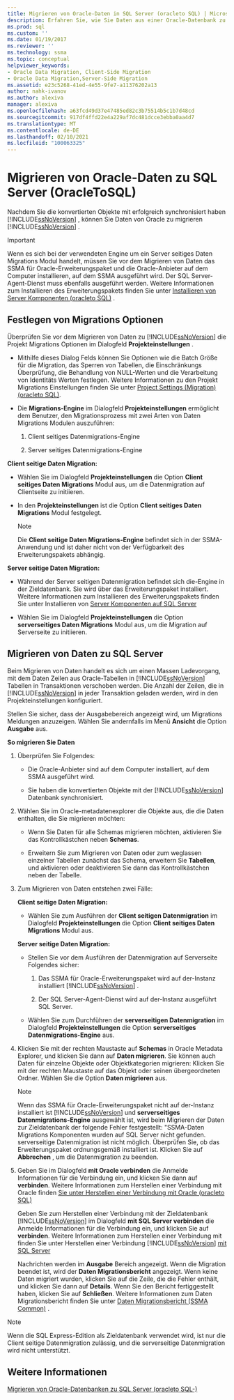 ```yaml
---
title: Migrieren von Oracle-Daten in SQL Server (oracleto SQL) | Microsoft-Dokumentation
description: Erfahren Sie, wie Sie Daten aus einer Oracle-Datenbank zu SQL Server migrieren, nachdem Sie die konvertierten Objekte mithilfe der SSMA für Oracle-Anwendung synchronisiert haben.
ms.prod: sql
ms.custom: ''
ms.date: 01/19/2017
ms.reviewer: ''
ms.technology: ssma
ms.topic: conceptual
helpviewer_keywords:
- Oracle Data Migration, Client-Side Migration
- Oracle Data Migration,Server-Side Migration
ms.assetid: e23c5268-41ed-4e55-9fe7-a11376202a13
author: nahk-ivanov
ms.author: alexiva
manager: alexiva
ms.openlocfilehash: a63fcd49d37e47485ed82c3b75514b5c1b7d48cd
ms.sourcegitcommit: 917df4ffd22e4a229af7dc481dcce3ebba0aa4d7
ms.translationtype: MT
ms.contentlocale: de-DE
ms.lasthandoff: 02/10/2021
ms.locfileid: "100063325"
---
```

# <a name="migrating-oracle-data-into-sql-server-oracletosql"></a>Migrieren von Oracle-Daten zu SQL Server (OracleToSQL)
Nachdem Sie die konvertierten Objekte mit erfolgreich synchronisiert haben [!INCLUDE[ssNoVersion](../../includes/ssnoversion-md.md)] , können Sie Daten von Oracle zu migrieren [!INCLUDE[ssNoVersion](../../includes/ssnoversion-md.md)] .  
  
> [!IMPORTANT]  
> Wenn es sich bei der verwendeten Engine um ein Server seitiges Daten Migrations Modul handelt, müssen Sie vor dem Migrieren von Daten das SSMA für Oracle-Erweiterungspaket und die Oracle-Anbieter auf dem Computer installieren, auf dem SSMA ausgeführt wird. Der SQL Server-Agent-Dienst muss ebenfalls ausgeführt werden. Weitere Informationen zum Installieren des Erweiterungspakets finden Sie unter [Installieren von Server Komponenten (oracleto SQL)](./installing-ssma-components-on-sql-server-oracletosql.md) .  
  
## <a name="setting-migration-options"></a>Festlegen von Migrations Optionen  
Überprüfen Sie vor dem Migrieren von Daten zu [!INCLUDE[ssNoVersion](../../includes/ssnoversion-md.md)] die Projekt Migrations Optionen im Dialogfeld **Projekteinstellungen** .  
  
-   Mithilfe dieses Dialog Felds können Sie Optionen wie die Batch Größe für die Migration, das Sperren von Tabellen, die Einschränkungs Überprüfung, die Behandlung von NULL-Werten und die Verarbeitung von Identitäts Werten festlegen. Weitere Informationen zu den Projekt Migrations Einstellungen finden Sie unter [Project Settings (Migration) (oracleto SQL)](./project-settings-migration-oracletosql.md).  
  
-   Die **Migrations-Engine** im Dialogfeld **Projekteinstellungen** ermöglicht dem Benutzer, den Migrationsprozess mit zwei Arten von Daten Migrations Modulen auszuführen:  
  
    1.  Client seitiges Datenmigrations-Engine  
  
    2.  Server seitiges Datenmigrations-Engine  
  
**Client seitige Daten Migration:**  
  
-   Wählen Sie im Dialogfeld **Projekteinstellungen** die Option **Client seitiges Daten Migrations** Modul aus, um die Datenmigration auf Clientseite zu initiieren.  
  
-   In den **Projekteinstellungen** ist die Option **Client seitiges Daten Migrations** Modul festgelegt.  
  
    > [!NOTE]  
    > Die **Client seitige Daten Migrations-Engine** befindet sich in der SSMA-Anwendung und ist daher nicht von der Verfügbarkeit des Erweiterungspakets abhängig.  
  
**Server seitige Daten Migration:**  
  
-   Während der Server seitigen Datenmigration befindet sich die-Engine in der Zieldatenbank. Sie wird über das Erweiterungspaket installiert. Weitere Informationen zum Installieren des Erweiterungspakets finden Sie unter Installieren von [Server Komponenten auf SQL Server](installing-ssma-components-on-sql-server-oracletosql.md)  
  
-   Wählen Sie im Dialogfeld **Projekteinstellungen** die Option **serverseitiges Daten Migrations** Modul aus, um die Migration auf Serverseite zu initiieren.  
  
## <a name="migrating-data-to-sql-server"></a>Migrieren von Daten zu SQL Server  
Beim Migrieren von Daten handelt es sich um einen Massen Ladevorgang, mit dem Daten Zeilen aus Oracle-Tabellen in [!INCLUDE[ssNoVersion](../../includes/ssnoversion-md.md)] Tabellen in Transaktionen verschoben werden. Die Anzahl der Zeilen, die in [!INCLUDE[ssNoVersion](../../includes/ssnoversion-md.md)] in jeder Transaktion geladen werden, wird in den Projekteinstellungen konfiguriert.  
  
Stellen Sie sicher, dass der Ausgabebereich angezeigt wird, um Migrations Meldungen anzuzeigen. Wählen Sie andernfalls im Menü **Ansicht** die Option **Ausgabe** aus.  
  
**So migrieren Sie Daten**  
  
1.  Überprüfen Sie Folgendes:  
  
    -   Die Oracle-Anbieter sind auf dem Computer installiert, auf dem SSMA ausgeführt wird.  
  
    -   Sie haben die konvertierten Objekte mit der [!INCLUDE[ssNoVersion](../../includes/ssnoversion-md.md)] Datenbank synchronisiert.  
  
2.  Wählen Sie im Oracle-metadatenexplorer die Objekte aus, die die Daten enthalten, die Sie migrieren möchten:  
  
    -   Wenn Sie Daten für alle Schemas migrieren möchten, aktivieren Sie das Kontrollkästchen neben **Schemas**.  
  
    -   Erweitern Sie zum Migrieren von Daten oder zum weglassen einzelner Tabellen zunächst das Schema, erweitern Sie **Tabellen**, und aktivieren oder deaktivieren Sie dann das Kontrollkästchen neben der Tabelle.  
  
3.  Zum Migrieren von Daten entstehen zwei Fälle:  
  
    **Client seitige Daten Migration:**  
  
    -   Wählen Sie zum Ausführen der **Client seitigen Datenmigration** im Dialogfeld **Projekteinstellungen** die Option **Client seitiges Daten Migrations** Modul aus.  
  
    **Server seitige Daten Migration:**  
  
    -   Stellen Sie vor dem Ausführen der Datenmigration auf Serverseite Folgendes sicher:  
  
        1.  Das SSMA für Oracle-Erweiterungspaket wird auf der-Instanz installiert [!INCLUDE[ssNoVersion](../../includes/ssnoversion-md.md)] .  
  
        2.  Der SQL Server-Agent-Dienst wird auf der-Instanz ausgeführt SQL Server.  
  
    -   Wählen Sie zum Durchführen der **serverseitigen Datenmigration** im Dialogfeld **Projekteinstellungen** die Option **serverseitiges Datenmigrations-Engine** aus.  
  
4.  Klicken Sie mit der rechten Maustaste auf **Schemas** in Oracle Metadata Explorer, und klicken Sie dann auf **Daten migrieren**. Sie können auch Daten für einzelne Objekte oder Objektkategorien migrieren: Klicken Sie mit der rechten Maustaste auf das Objekt oder seinen übergeordneten Ordner. Wählen Sie die Option **Daten migrieren** aus.  
  
    > [!NOTE]  
    > Wenn das SSMA für Oracle-Erweiterungspaket nicht auf der-Instanz installiert ist [!INCLUDE[ssNoVersion](../../includes/ssnoversion-md.md)] und **serverseitiges Datenmigrations-Engine** ausgewählt ist, wird beim Migrieren der Daten zur Zieldatenbank der folgende Fehler festgestellt: "SSMA-Daten Migrations Komponenten wurden auf SQL Server nicht gefunden. serverseitige Datenmigration ist nicht möglich. Überprüfen Sie, ob das Erweiterungspaket ordnungsgemäß installiert ist. Klicken Sie auf **Abbrechen** , um die Datenmigration zu beenden.  
  
5.  Geben Sie im Dialogfeld **mit Oracle verbinden** die Anmelde Informationen für die Verbindung ein, und klicken Sie dann auf **verbinden**. Weitere Informationen zum Herstellen einer Verbindung mit Oracle finden [Sie unter Herstellen einer Verbindung mit Oracle &#40;oracleto SQL&#41;](../../ssma/oracle/connect-to-oracle-oracletosql.md)  
  
    Geben Sie zum Herstellen einer Verbindung mit der Zieldatenbank [!INCLUDE[ssNoVersion](../../includes/ssnoversion-md.md)] im Dialogfeld **mit SQL Server verbinden** die Anmelde Informationen für die Verbindung ein, und klicken Sie auf **verbinden**. Weitere Informationen zum Herstellen einer Verbindung mit finden Sie unter Herstellen einer Verbindung [!INCLUDE[ssNoVersion](../../includes/ssnoversion-md.md)] [mit SQL Server](../sybase/connecting-to-sql-server-sybasetosql.md)  
  
    Nachrichten werden im **Ausgabe** Bereich angezeigt. Wenn die Migration beendet ist, wird der **Daten Migrationsbericht** angezeigt. Wenn keine Daten migriert wurden, klicken Sie auf die Zeile, die die Fehler enthält, und klicken Sie dann auf **Details**. Wenn Sie den Bericht fertiggestellt haben, klicken Sie auf **Schließen**. Weitere Informationen zum Daten Migrationsbericht finden Sie unter [Daten Migrationsbericht (SSMA Common)](../sybase/data-migration-report-sybasetosql.md) .  
  
> [!NOTE]  
> Wenn die SQL Express-Edition als Zieldatenbank verwendet wird, ist nur die Client seitige Datenmigration zulässig, und die serverseitige Datenmigration wird nicht unterstützt.  
  
## <a name="see-also"></a>Weitere Informationen  
[Migrieren von Oracle-Datenbanken zu SQL Server &#40;oracleto SQL-&#41;](../../ssma/oracle/migrating-oracle-databases-to-sql-server-oracletosql.md)  
